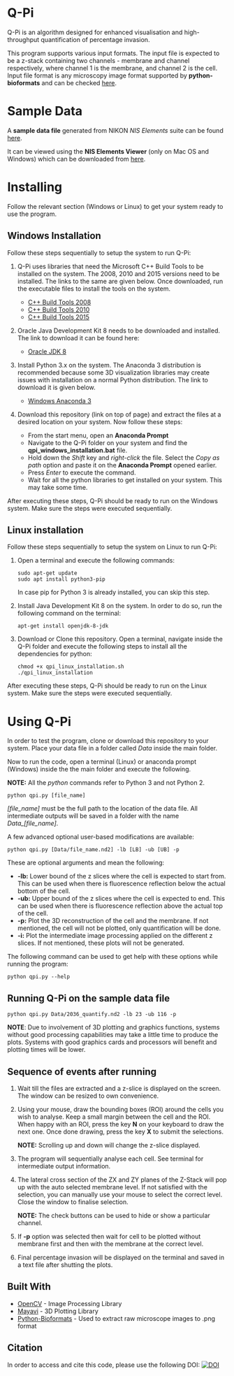 # Q-Pi

Q-Pi is an algorithm designed for enhanced visualisation and high-throughput quantification of percentage invasion.

This program supports various input formats. The input file is expected to be a z-stack containing two channels - membrane and channel respectively, where channel 1 is the membrane, and channel 2 is the cell. Input file format is any microscopy image format supported by **python-bioformats** and can be checked [here](https://docs.openmicroscopy.org/bio-formats/5.8.1/supported-formats.html).

# Sample Data
A **sample data file** generated from NIKON _NIS Elements_ suite can be found [here](https://drive.google.com/open?id=1--SQ_OiZU9fH9Ob6OwfODR9Rdu5TCs_f). 

It can be viewed using the **NIS Elements Viewer** (only on Mac OS and Windows) which can be downloaded from [here](https://www.nikoninstruments.com/Products/Software/NIS-Elements-Advanced-Research/NIS-Elements-Viewer).


# Installing

Follow the relevant section (Windows or Linux) to get your system ready to use the program.


## Windows Installation

Follow these steps sequentially to setup the system to run Q-Pi:

1. Q-Pi uses libraries that need the Microsoft C++ Build Tools to be installed on the system. The 2008, 2010 and 2015 versions need to be installed. The links to the same are given below. Once downloaded, run the executable files to install the tools on the system.
     * [C++ Build Tools 2008](https://www.microsoft.com/en-in/download/details.aspx?id=15336)
     * [C++ Build Tools 2010](https://www.microsoft.com/en-in/download/details.aspx?id=14632)
     * [C++ Build Tools 2015](https://www.microsoft.com/en-in/download/details.aspx?id=48145)

2. Oracle Java Development Kit 8 needs to be downloaded and installed. The link to download it can be found here:
     * [Oracle JDK 8](https://www.oracle.com/technetwork/java/javase/downloads/jdk8-downloads-2133151.html)

3. Install Python 3.x on the system. The Anaconda 3 distribution is recommended because some 3D visualization libraries may create issues with installation on a normal Python distribution. The link to download it is given below.
     * [Windows Anaconda 3](https://www.anaconda.com/distribution/)

4. Download this repository (link on top of page) and extract the files at a desired location on your system. Now follow these steps: 
   * From the start menu, open an **Anaconda Prompt**
   * Navigate to the Q-Pi folder on your system and find the **qpi_windows_installation.bat** file. 
   * Hold down the *Shift* key and *right-click* the file. Select the *Copy as path* option and paste it on the **Anaconda Prompt** opened earlier. 
   * Press *Enter* to execute the command. 
   * Wait for all the python libraries to get installed on your system. This may take some time.

After executing these steps, Q-Pi should be ready to run on the Windows system. Make sure the steps were executed sequentially. 


## Linux installation

Follow these steps sequentially to setup the system on Linux to run Q-Pi:

1. Open a terminal and execute the following commands:

    ```
   sudo apt-get update
   sudo apt install python3-pip
    ```
    In case pip for Python 3 is already installed, you can skip this step.

2. Install Java Development Kit 8 on the system. In order to do so, run the following command on the terminal:
    ```
    apt-get install openjdk-8-jdk
    ```

3. Download or Clone this repository. Open a terminal, navigate inside the Q-Pi folder and execute the following steps to install all the dependencies for python:

    ```
    chmod +x qpi_linux_installation.sh
    ./qpi_linux_installation
    ```

After executing these steps, Q-Pi should be ready to run on the Linux system. Make sure the steps were executed sequentially. 

# Using Q-Pi

In order to test the program, clone or download this repository to your system. Place your data file in a folder called *Data* inside the main folder.

Now to run the code, open a terminal (Linux) or anaconda prompt (Windows) inside the the main folder and execute the following.

**NOTE:** All the *python* commands refer to Python 3 and not Python 2.

```
python qpi.py [file_name]
```

*[file_name]* must be the full path to the location of the data file. All intermediate outputs will be saved in a folder with the name *Data_[file_name]*.

A few advanced optional user-based modifications are available:

```
python qpi.py [Data/file_name.nd2] -lb [LB] -ub [UB] -p
```

These are optional arguments and mean the following:
* **-lb:** Lower bound of the z slices where the cell is expected to start from. This can be used when there is fluorescence reflection below the actual bottom of the cell. 
* **-ub:** Upper bound of the z slices where the cell is expected to end. This can be used when there is fluorescence reflection above the actual top of the cell.
* **-p:** Plot the 3D reconstruction of the cell and the membrane. If not mentioned, the cell will not be plotted, only quantification will be done.
* **-i:** Plot the intermediate image processing applied on the different z slices. If not mentioned, these plots will not be generated.

The following command can be used to get help with these options while running the program:

```
python qpi.py --help
```

## Running Q-Pi on the sample data file

```
python qpi.py Data/2036_quantify.nd2 -lb 23 -ub 116 -p
```

**NOTE**: Due to involvement of 3D plotting and graphics functions, systems without good processing capabilities may take a little time to produce the plots. Systems with good graphics cards and processors will benefit and plotting times will be lower.

## Sequence of events after running

1. Wait till the files are extracted and a z-slice is displayed on the screen. The window can be resized to own convenience.

2. Using your mouse, draw the bounding boxes (ROI) around the cells you wish to analyse. Keep a small margin between the cell and the ROI.  When happy with an ROI, press the key **N** on your keyboard to draw the next one. Once done drawing, press the key **X** to submit the selections. 
   
   **NOTE:** Scrolling up and down will change the z-slice displayed. 

3. The program will sequentially analyse each cell. See terminal for intermediate output information.

4. The lateral cross section of the ZX and ZY planes of the Z-Stack will pop up with the auto selected membrane level. If not satisfied with the selection, you can manually use your mouse to select the correct level. Close the window to finalise selection. 
   
   **NOTE:** The check buttons can be used to hide or show a particular channel. 

5. If **-p** option was selected then wait for cell to be plotted without membrane first and then with the membrane at the correct level.

6. Final percentage invasion will be displayed on the terminal and saved in a text file after shutting the plots.

## Built With

* [OpenCV](https://opencv.org/) - Image Processing Library
* [Mayavi](http://docs.enthought.com/mayavi/mayavi/) - 3D Plotting Library
* [Python-Bioformats](https://pythonhosted.org/python-bioformats/) - Used to extract raw microscope images to .png format

## Citation

In order to access and cite this code, please use the following DOI: [![DOI](https://zenodo.org/badge/DOI/10.5281/zenodo.1239826.svg)](https://doi.org/10.5281/zenodo.1239826)
